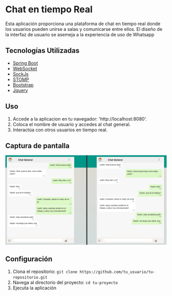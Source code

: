 # Chat en tiempo Real

Esta aplicación proporciona una plataforma de chat en tiempo real donde los usuarios pueden unirse a salas y comunicarse entre ellos. El diseño de la interfaz de usuario se asemeja a la experiencia de uso de Whatsapp

## Tecnologías Utilizadas

- [Spring Boot](https://spring.io/projects/spring-boot)
- [WebSocket](https://spring.io/guides/gs/messaging-stomp-websocket/)
- [SockJs](https://github.com/sockjs/sockjs-client)
- [STOMP](https://stomp.github.io/)
- [Bootstrap](https://getbootstrap.com/)
- [Jquery](https://jquery.com/)

## Uso

1. Accede a la aplicacion en tu navegador: 'http://localhost:8080'.
2. Coloca el nombre de usuario y accedes al chat general.
3. Interactúa con otros usuarios en tiempo real.

## Captura de pantalla

![Chat](https://raw.githubusercontent.com/justin-campos/ChatSocket/master/src/main/resources/static/img/ChatScreenshot.PNG)

## Configuración

1. Clona el repositorio: `git clone https://github.com/tu_usuario/tu-repositorio.git`
2. Navega al directorio del proyecto: `cd tu-proyecto`
3. Ejecuta la aplicación



